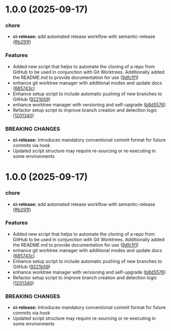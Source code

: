 # 1.0.0 (2025-09-17)


### chore

* **ci-release:** add automated release workflow with semantic-release ([ffb291f](https://github.com/lucasmodrich/git-worktree-manager/commit/ffb291f3e85d4f8494a0a1c240baac53bf5cdac6))


### Features

* Added new script  that helps to automate the cloning of a repo from GitHub to be used in conjunction with Git Worktrees. Additionally added the README.md to provide documentation for use ([9dfc1f1](https://github.com/lucasmodrich/git-worktree-manager/commit/9dfc1f17297f03dce01d8b27f102af1b6d156574))
* enhance git worktree manager with additional modes and update docs ([685743c](https://github.com/lucasmodrich/git-worktree-manager/commit/685743c248cc999156421cdf5f8ae84463790292))
* Enhance setup script to include automatic pushing of new branches to GitHub ([9221b59](https://github.com/lucasmodrich/git-worktree-manager/commit/9221b59d0364588f71f3ff7e0d88756d238f5c02))
* enhance worktree manager with versioning and self-upgrade ([b8d5576](https://github.com/lucasmodrich/git-worktree-manager/commit/b8d557652bd7e8dbcd8f7fe3c2ae72f35f00b85c))
* Refactor setup script to improve branch creation and detection logic ([1201340](https://github.com/lucasmodrich/git-worktree-manager/commit/12013401869bd6bc5a5126f33853fcf9d9c9f811))


### BREAKING CHANGES

* **ci-release:** Introduces mandatory conventional commit format for future commits via hook
* Updated script structure may require re-sourcing or re-executing in some environments

# 1.0.0 (2025-09-17)


### chore

* **ci-release:** add automated release workflow with semantic-release ([ffb291f](https://github.com/lucasmodrich/git-worktree-manager/commit/ffb291f3e85d4f8494a0a1c240baac53bf5cdac6))


### Features

* Added new script  that helps to automate the cloning of a repo from GitHub to be used in conjunction with Git Worktrees. Additionally added the README.md to provide documentation for use ([9dfc1f1](https://github.com/lucasmodrich/git-worktree-manager/commit/9dfc1f17297f03dce01d8b27f102af1b6d156574))
* enhance git worktree manager with additional modes and update docs ([685743c](https://github.com/lucasmodrich/git-worktree-manager/commit/685743c248cc999156421cdf5f8ae84463790292))
* Enhance setup script to include automatic pushing of new branches to GitHub ([9221b59](https://github.com/lucasmodrich/git-worktree-manager/commit/9221b59d0364588f71f3ff7e0d88756d238f5c02))
* enhance worktree manager with versioning and self-upgrade ([b8d5576](https://github.com/lucasmodrich/git-worktree-manager/commit/b8d557652bd7e8dbcd8f7fe3c2ae72f35f00b85c))
* Refactor setup script to improve branch creation and detection logic ([1201340](https://github.com/lucasmodrich/git-worktree-manager/commit/12013401869bd6bc5a5126f33853fcf9d9c9f811))


### BREAKING CHANGES

* **ci-release:** Introduces mandatory conventional commit format for future commits via hook
* Updated script structure may require re-sourcing or re-executing in some environments
